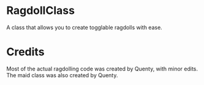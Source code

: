 # RagdollClass
 A class that allows you to create togglable ragdolls with ease.

# Credits
 Most of the actual ragdolling code was created by Quenty, with minor edits.
 The maid class was also created by Quenty.